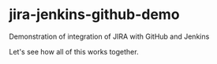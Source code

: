 # jira-jenkins-github-demo
Demonstration of integration of JIRA with GitHub and Jenkins

Let's see how all of this works together.


